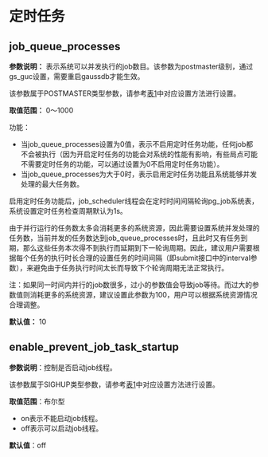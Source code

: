 # 定时任务<a name="ZH-CN_TOPIC_0000001083527348"></a>

## job\_queue\_processes<a name="zh-cn_topic_0283137574_zh-cn_topic_0237124754_zh-cn_topic_0059778487_section10342177134137"></a>

**参数说明：** 表示系统可以并发执行的job数目。该参数为postmaster级别，通过gs\_guc设置，需要重启gaussdb才能生效。

该参数属于POSTMASTER类型参数，请参考[表1](../DatabaseAdministrationGuide/参数设置.md#zh-cn_topic_0283137176_zh-cn_topic_0237121562_zh-cn_topic_0059777490_t91a6f212010f4503b24d7943aed6d846)中对应设置方法进行设置。

**取值范围：** 0～1000

功能：

-   当job\_queue\_processes设置为0值，表示不启用定时任务功能，任何job都不会被执行（因为开启定时任务的功能会对系统的性能有影响，有些局点可能不需要定时任务的功能，可以通过设置为0不启用定时任务功能）。
-   当job\_queue\_processes为大于0时，表示启用定时任务功能且系统能够并发处理的最大任务数。

启用定时任务功能后，job\_scheduler线程会在定时时间间隔轮询pg\_job系统表，系统设置定时任务检查周期默认为1s。

由于并行运行的任务数太多会消耗更多的系统资源，因此需要设置系统并发处理的任务数，当前并发的任务数达到job\_queue\_processes时，且此时又有任务到期，那么这些任务本次得不到执行而延期到下一轮询周期。因此，建议用户需要根据每个任务的执行时长合理的设置任务的时间间隔（即submit接口中的interval参数），来避免由于任务执行时间太长而导致下个轮询周期无法正常执行。

注：如果同一时间内并行的job数很多，过小的参数值会导致job等待。而过大的参数值则消耗更多的系统资源，建议设置此参数为100，用户可以根据系统资源情况合理调整。

**默认值：** 10

## enable\_prevent\_job\_task\_startup<a name="zh-cn_topic_0283137548_zh-cn_topic_0237124743_section7473175117193"></a>

**参数说明**：控制是否启动job线程。

该参数属于SIGHUP类型参数，请参考[表1](../DatabaseAdministrationGuide/参数设置.md#zh-cn_topic_0283137176_zh-cn_topic_0237121562_zh-cn_topic_0059777490_t91a6f212010f4503b24d7943aed6d846)中对应设置方法进行设置。

**取值范围**：布尔型

-   on表示不能启动job线程。
-   off表示可以启动job线程。

**默认值**：off

